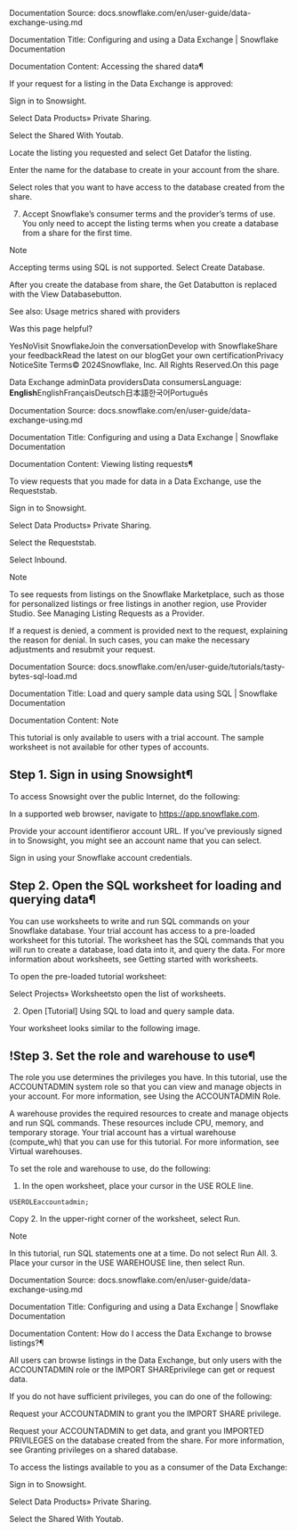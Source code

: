 Documentation Source:
docs.snowflake.com/en/user-guide/data-exchange-using.md

Documentation Title:
Configuring and using a Data Exchange | Snowflake Documentation

Documentation Content:
Accessing the shared data¶

If your request for a listing in the Data Exchange is approved:

Sign in to Snowsight.

Select Data Products» Private Sharing.

Select the Shared With Youtab.

Locate the listing you requested and select Get Datafor the listing.

Enter the name for the database to create in your account from the share.

Select roles that you want to have access to the database created from the share.

7. Accept Snowflake’s consumer terms and the provider’s terms of use. You only need to accept the listing terms when you create a database from a share for the first time.

Note

Accepting terms using SQL is not supported.
Select Create Database.


After you create the database from share, the Get Databutton is replaced with the View Databasebutton.

See also: Usage metrics shared with providers

Was this page helpful?

YesNoVisit SnowflakeJoin the conversationDevelop with SnowflakeShare your feedbackRead the latest on our blogGet your own certificationPrivacy NoticeSite Terms© 2024Snowflake, Inc. All Rights Reserved.On this page

Data Exchange adminData providersData consumersLanguage: **English**EnglishFrançaisDeutsch日本語한국어Português



Documentation Source:
docs.snowflake.com/en/user-guide/data-exchange-using.md

Documentation Title:
Configuring and using a Data Exchange | Snowflake Documentation

Documentation Content:
Viewing listing requests¶

To view requests that you made for data in a Data Exchange, use the Requeststab.

Sign in to Snowsight.

Select Data Products» Private Sharing.

Select the Requeststab.

Select Inbound.


Note

To see requests from listings on the Snowflake Marketplace, such as those for personalized listings or free listings in another region,
use Provider Studio.
See Managing Listing Requests as a Provider.

If a request is denied, a comment is provided next to the request, explaining the reason for denial. In such cases, you can make the necessary adjustments and resubmit your request.



Documentation Source:
docs.snowflake.com/en/user-guide/tutorials/tasty-bytes-sql-load.md

Documentation Title:
Load and query sample data using SQL | Snowflake Documentation

Documentation Content:
Note

This tutorial is only available to users with a trial account. The sample worksheet is not available
for other types of accounts.

Step 1. Sign in using Snowsight¶
--------------------------------

To access Snowsight over the public Internet, do the following:

In a supported web browser, navigate to https://app.snowflake.com.

Provide your account identifieror account URL.
If you’ve previously signed in to Snowsight, you might see an account name that you can select.

Sign in using your Snowflake account credentials.

Step 2. Open the SQL worksheet for loading and querying data¶
-------------------------------------------------------------

You can use worksheets to write and run SQL commands on your Snowflake database. Your trial account has access
to a pre-loaded worksheet for this tutorial. The worksheet has the SQL commands that
you will run to create a database, load data into it, and query the data. For more information
about worksheets, see Getting started with worksheets.

To open the pre-loaded tutorial worksheet:

Select Projects» Worksheetsto open the list of worksheets.

2. Open [Tutorial] Using SQL to load and query sample data.

Your worksheet looks similar to the following image.

!Step 3. Set the role and warehouse to use¶
------------------------------------------

The role you use determines the privileges you have. In this tutorial, use the
ACCOUNTADMIN system role so that you can view and manage objects in your account.
For more information, see Using the ACCOUNTADMIN Role.

A warehouse provides the required resources to create and manage objects and run
SQL commands. These resources include CPU, memory, and temporary storage. Your
trial account has a virtual warehouse (compute\_wh) that you can use for this
tutorial. For more information, see Virtual warehouses.

To set the role and warehouse to use, do the following:

1. In the open worksheet, place your cursor in the USE ROLE line.


```
USEROLEaccountadmin;
```
Copy
2. In the upper-right corner of the worksheet, select Run.

Note

In this tutorial, run SQL statements one at a time. Do not select Run All.
3. Place your cursor in the USE WAREHOUSE line, then select Run.



Documentation Source:
docs.snowflake.com/en/user-guide/data-exchange-using.md

Documentation Title:
Configuring and using a Data Exchange | Snowflake Documentation

Documentation Content:
How do I access the Data Exchange to browse listings?¶

All users can browse listings in the Data Exchange, but only users with the ACCOUNTADMIN role or the IMPORT SHAREprivilege can get or request data.

If you do not have sufficient privileges, you can do one of the following:

Request your ACCOUNTADMIN to grant you the IMPORT SHARE privilege.

Request your ACCOUNTADMIN to get data, and grant you IMPORTED PRIVILEGES on the database created from the share.
For more information, see Granting privileges on a shared database.


To access the listings available to you as a consumer of the Data Exchange:

Sign in to Snowsight.

Select Data Products» Private Sharing.

Select the Shared With Youtab.



